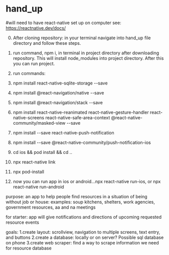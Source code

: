# hand_up

#will need to have react-native set up on computer see: https://reactnative.dev/docs/

0. After cloning repository: in your terminal navigate into hand_up file directory and follow these steps.

1. run command, npm i, in terminal in project directory after downloading repository. This will install node_modules into project directory. After this you can run project.
2. run commands:
3. npm install react-native-sqlite-storage --save
4. npm install @react-navigation/native --save
5. npm install @react-navigation/stack --save
6. npm install react-native-reanimated react-native-gesture-handler react-native-screens react-native-safe-area-context @react-native-community/masked-view --save
7. npm install --save react-native-push-notification
8. npm install --save @react-native-community/push-notification-ios
9. cd ios && pod install && cd ..
10. npx react-native link
11. npx pod-install
12. now you can run app in ios or android...npx react-native run-ios, or npx react-native run-android

purpose: an app to help people find resources in a situation of being without job or house: examples: soup kitchens, shelters, work agencies, government resources, aa and na meetings

for starter: app will give notifications and directions of upcoming requested resource events

goals: 1.create layout: scrollview, navigation to multiple screens, text entry, and buttons 2.create a database: locally or on server? Possible sql database on phone 3.create web scraper: find a way to scrape information we need for resource database
